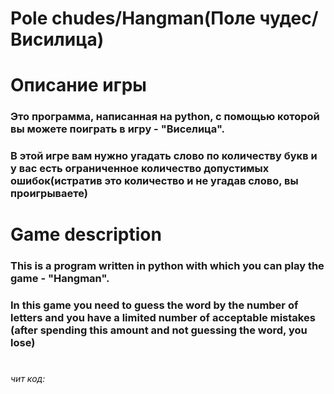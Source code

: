 # Pole chudes/Hangman(Поле чудес/Висилица)

# Описание игры
### Это программа, написанная на python, с помощью которой вы можете поиграть в игру - "Виселица".
### В этой игре вам нужно угадать слово по количеству букв и у вас есть ограниченное количество допустимых ошибок(истратив это количество и не угадав слово, вы проигрываете)
#
# Game description
### This is a program written in python with which you can play the game - "Hangman".
### In this game you need to guess the word by the number of letters and you have a limited number of acceptable mistakes (after spending this amount and not guessing the word, you lose)
#
#
#
#
###### чит код: 
